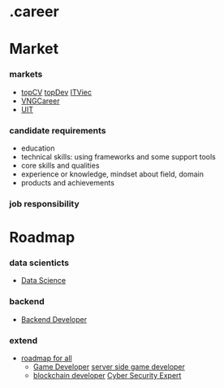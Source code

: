 # .career

# Market
### markets
- [topCV](https://www.topcv.vn/viec-lam-it?sort=high_salary&skill_id=&skill_id_other=&keyword=&company_field=&position=50&salary=)
[topDev](https://topdev.vn/viec-lam-it/intern-kt1616?src=topdev.vn&medium=mainmenu)
[ITViec](https://itviec.com/it-jobs/ho-chi-minh-hcm?job_selected=fep-management-and-operation-it-support-c-language-bc-card-viet-nam-4935&page=2)
- [VNGCareer](https://career.vng.com.vn/vi/tim-kiem-viec-lam)
- [UIT](https://forum.uit.edu.vn/node/32?fbclid=IwAR34w3HseuTd9RJ662R0DPhsFBdjOBXczmDQhSoxWHZHl-DToIKuCVmeeHM)
### candidate requirements
- education
- technical skills: using frameworks and some support tools
- core skills and qualities
- experience or knowledge, mindset about field, domain
- products and achievements
### job responsibility

# Roadmap
### data scienticts
- [Data Science](https://www.youtube.com/watch?v=PFPt6PQNslE)
### backend 
- [Backend Developer](https://www.alexhyett.com/backend-developer-roadmap/)
### extend 
- [roadmap for all](https://github.com/kamranahmedse/developer-roadmap?tab=readme-ov-file&fbclid=IwAR3EbhMBdnqM5limb-YfBxaU_MPz6ds6_WdHiITQ7X-MGJkEMIpywFC1zy4)
  - [Game Developer](https://roadmap.sh/game-developer)
  [server side game developer](https://roadmap.sh/server-side-game-developer)
  - [blockchain developer](https://roadmap.sh/blockchain)
  [Cyber Security Expert](https://roadmap.sh/cyber-security)
